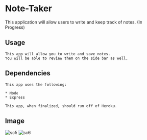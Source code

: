 # Note-Taker
This application will allow users to write and keep track of notes. (In Progress)


## Usage
```
This app will allow you to write and save notes. 
You will be able to review them on the side bar as well.
```
## Dependencies
```
This app uses the following:

* Node
* Express

This app, when finalized, should run off of Heroku.
```

## Image 

![sc5](https://user-images.githubusercontent.com/81999910/126920717-2f54b978-4da9-40cd-af37-f486980e66b1.JPG)
![sc6](https://user-images.githubusercontent.com/81999910/126920721-ffd86283-13e4-4315-98a1-41cc76d15b46.JPG)
